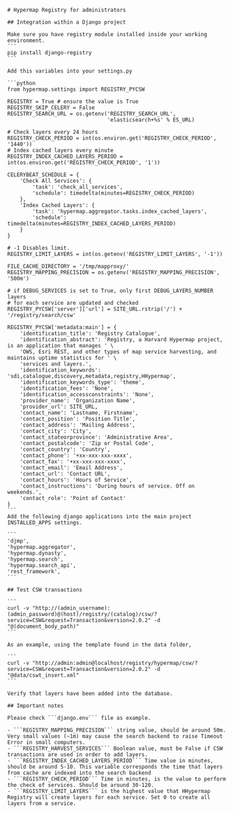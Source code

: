     # Hypermap Registry for administrators

    ## Integration within a Django project

    Make sure you have registry module installed inside your working environment.
    ```
    pip install django-registry
    ```

    Add this variables into your settings.py

    ```python
    from hypermap.settings import REGISTRY_PYCSW

    REGISTRY = True # ensure the value is True
    REGISTRY_SKIP_CELERY = False
    REGISTRY_SEARCH_URL = os.getenv('REGISTRY_SEARCH_URL',
                                    'elasticsearch+%s' % ES_URL)

    # Check layers every 24 hours
    REGISTRY_CHECK_PERIOD = int(os.environ.get('REGISTRY_CHECK_PERIOD', '1440'))
    # Index cached layers every minute
    REGISTRY_INDEX_CACHED_LAYERS_PERIOD = int(os.environ.get('REGISTRY_CHECK_PERIOD', '1'))

    CELERYBEAT_SCHEDULE = {
        'Check All Services': {
            'task': 'check_all_services',
            'schedule': timedelta(minutes=REGISTRY_CHECK_PERIOD)
        },
        'Index Cached Layers': {
            'task': 'hypermap.aggregator.tasks.index_cached_layers',
            'schedule': timedelta(minutes=REGISTRY_INDEX_CACHED_LAYERS_PERIOD)
        }
    }

    # -1 Disables limit.
    REGISTRY_LIMIT_LAYERS = int(os.getenv('REGISTRY_LIMIT_LAYERS', '-1'))

    FILE_CACHE_DIRECTORY = '/tmp/mapproxy/'
    REGISTRY_MAPPING_PRECISION = os.getenv('REGISTRY_MAPPING_PRECISION', '500m')

    # if DEBUG_SERVICES is set to True, only first DEBUG_LAYERS_NUMBER layers
    # for each service are updated and checked
    REGISTRY_PYCSW['server']['url'] = SITE_URL.rstrip('/') + '/registry/search/csw'

    REGISTRY_PYCSW['metadata:main'] = {
        'identification_title': 'Registry Catalogue',
        'identification_abstract': 'Registry, a Harvard Hypermap project, is an application that manages ' \
        'OWS, Esri REST, and other types of map service harvesting, and maintains uptime statistics for ' \
        'services and layers.',
        'identification_keywords': 'sdi,catalogue,discovery,metadata,registry,HHypermap',
        'identification_keywords_type': 'theme',
        'identification_fees': 'None',
        'identification_accessconstraints': 'None',
        'provider_name': 'Organization Name',
        'provider_url': SITE_URL,
        'contact_name': 'Lastname, Firstname',
        'contact_position': 'Position Title',
        'contact_address': 'Mailing Address',
        'contact_city': 'City',
        'contact_stateorprovince': 'Administrative Area',
        'contact_postalcode': 'Zip or Postal Code',
        'contact_country': 'Country',
        'contact_phone': '+xx-xxx-xxx-xxxx',
        'contact_fax': '+xx-xxx-xxx-xxxx',
        'contact_email': 'Email Address',
        'contact_url': 'Contact URL',
        'contact_hours': 'Hours of Service',
        'contact_instructions': 'During hours of service. Off on weekends.',
        'contact_role': 'Point of Contact'
    }
    ```
    Add the following django applications into the main project INSTALLED_APPS settings.

    ```
    'djmp',
    'hypermap.aggregator',
    'hypermap.dynasty',
    'hypermap.search',
    'hypermap.search_api',
    'rest_framework',
    ```

    ## Test CSW transactions

    ```
    curl -v "http://(admin_username):(admin_password)@(host)/registry/(catalog)/csw/?service=CSW&request=Transaction&version=2.0.2" -d "@(document_body_path)"
    ```

    As an example, using the template found in the data folder,

    ```
    curl -v "http://admin:admin@localhost/registry/hypermap/csw/?service=CSW&request=Transaction&version=2.0.2" -d "@data/cswt_insert.xml"
    ```

    Verify that layers have been added into the database.

    ## Important notes

    Please check ```django.env``` file as example.

    - ```REGISTRY_MAPPING_PRECISION``` string value, should be around 50m. Very small values (~1m) may cause the search backend to raise Timeout Error in small computers.
    - ```REGISTRY_HARVEST_SERVICES``` Boolean value, must be False if CSW transactions are used in order to add layers.
    - ```REGISTRY_INDEX_CACHED_LAYERS_PERIOD``` Time value in minutes, should be around 5-10. This variable corresponds the time that layers from cache are indexed into the search backend
    - ```REGISTRY_CHECK_PERIOD``` Time in minutes, is the value to perform the check of services. Should be around 30-120.
    - ```REGISTRY_LIMIT_LAYERS``` is the highest value that HHypermap Registry will create layers for each service. Set 0 to create all layers from a service.









